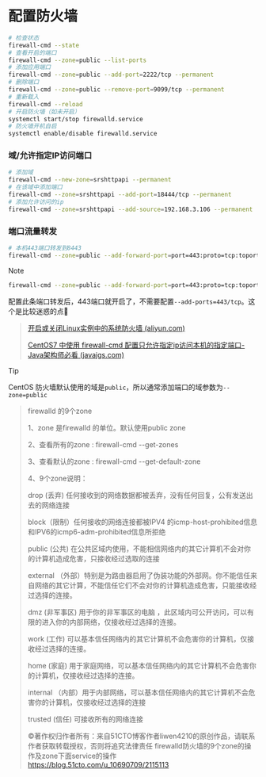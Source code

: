 # 配置防火墙

```bash
# 检查状态
firewall-cmd --state
# 查看开启的端口
firewall-cmd --zone=public --list-ports 
# 添加应用端口
firewall-cmd --zone=public --add-port=2222/tcp --permanent
# 删除端口
firewall-cmd --zone=public --remove-port=9099/tcp --permanent
# 重新载入
firewall-cmd --reload
# 开启防火墙（如未开启）
systemctl start/stop firewalld.service
# 防火墙开机自启
systemctl enable/disable firewalld.service
```

### 域/允许指定IP访问端口

```bash
# 添加域
firewall-cmd --new-zone=srshttpapi --permanent
# 在该域中添加端口
firewall-cmd --zone=srshttpapi --add-port=18444/tcp --permanent
# 添加允许访问的ip
firewall-cmd --zone=srshttpapi --add-source=192.168.3.106 --permanent
```

### 端口流量转发

```bash
# 本机443端口转发到8443
firewall-cmd --zone=public --add-forward-port=port=443:proto=tcp:toport=8443 --permanent
```

> [!NOTE]
>
> ```bash
> firewall-cmd --zone=public --add-forward-port=port=443:proto=tcp:toport=8443 --permanent
> ```
>
> 配置此条端口转发后，443端口就开启了，不需要配置`--add-ports=443/tcp`。这个是比较迷惑的点:dog:

> [开启或关闭Linux实例中的系统防火墙 (aliyun.com)](https://help.aliyun.com/document_detail/175507.html)
>
> [CentOS7 中使用 firewall-cmd 配置只允许指定ip访问本机的指定端口-Java架构师必看 (javajgs.com)](https://javajgs.com/archives/9471)

> [!TIP]
>
> CentOS 防火墙默认使用的域是`public`，所以通常添加端口的域参数为`--zone=public`

> firewalld 的9个zone
>
> 1、zone 是firewalld 的单位。默认使用public zone
>
> 2、查看所有的zone : firewall-cmd --get-zones
>
> 3、查看默认的zone : firewall-cmd --get-default-zone
>
> 4、9个zone说明：
>
> drop (丢弃) 任何接收到的网络数据都被丢弃，没有任何回复，公有发送出去的网络连接
>
> block（限制）任何接收的网络连接都被IPV4 的icmp-host-prohibited信息和IPV6的icmp6-adm-prohibited信息所拒绝
>
> public (公共) 在公共区域内使用，不能相信网络内的其它计算机不会对你的计算机造成危害，只接收经过选取的连接
>
> external （外部）特别是为路由器启用了伪装功能的外部网。你不能信任来自网络的其它计算，不能信任它们不会对你的计算机造成危害，只能接收经过选择的连接。
>
> dmz (非军事区) 用于你的非军事区的电脑 ，此区域内可公开访问，可以有限的进入你的内部网络，仅接收经过选择的连接。
>
> work (工作) 可以基本信任网络内的其它计算机不会危害你的计算机，仅接收经过选择的连接。
>
> home (家庭) 用于家庭网络，可以基本信任网络内的其它计算机不会危害你的计算机，仅接收经过选择的连接。
>
> internal （内部）用于内部网络，可以基本信任网络内的其它计算机不会危害你的计算机，仅接收经过选择的连接
>
> trusted (信任) 可接收所有的网络连接
>
> ©著作权归作者所有：来自51CTO博客作者liwen4210的原创作品，请联系作者获取转载授权，否则将追究法律责任
> firewalld防火墙的9个zone的操作及zone下面service的操作
> https://blog.51cto.com/u_10690709/2115113

